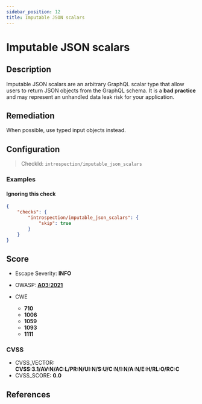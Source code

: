 ```yaml
---
sidebar_position: 12
title: Imputable JSON scalars
---
```


# Imputable JSON scalars

## Description

Imputable JSON scalars are an arbitrary GraphQL scalar type that allow users to return JSON objects from the GraphQL schema.
It is a **bad practice** and may represent an unhandled data leak risk for your application.

## Remediation

When possible, use typed input objects instead.


## Configuration

> CheckId: `introspection/imputable_json_scalars`


### Examples


#### Ignoring this check

```json
{
    "checks": {
        "introspection/imputable_json_scalars": {
            "skip": true
        }
    }
}
```




## Score

- Escape Severity: **<span className="info-severityom">INFO</span>**
- OWASP: **[A03:2021](https://owasp.org/Top10/A03_2021-Injection/)**

- CWE
  - **710**
  - **1006**
  - **1059**
  - **1093**
  - **1111**




### CVSS

- CVSS_VECTOR: **CVSS:3.1/AV:N/AC:L/PR:N/UI:N/S:U/C:N/I:N/A:N/E:H/RL:O/RC:C**
- CVSS_SCORE: **0.0**

## References


